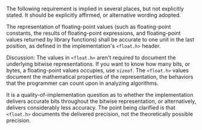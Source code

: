 The following requirement is implied in several places, but not explicitly
stated. It should be explicitly affirmed, or alternative wording adopted.

The representation of floating-point values (such as floating-point constants,
the results of floating-point expressions, and floating-point values returned by
library functions) shall be accurate to one unit in the last position, as
defined in the implementation's `<float.h>` header.

Discussion: The values in `<float.h>` aren't required to document the underlying
bitwise representations. If you want to know how many bits, or bytes, a
floating-point values occupies, use `sizeof`. The `<float.h>` values document
the mathematical properties of the representation, the behaviors that the
programmer can count upon in analyzing algorithms.

It is a quality-of-implementation question as to whether the implementation
delivers accurate bits throughout the bitwise representation, or alternatively,
delivers considerably less accuracy. The point being clarified is that
`<float.h>` documents the delivered precision, not the theoretically possible
precision.
